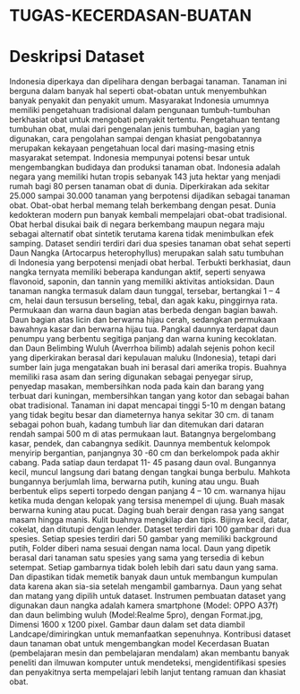 # TUGAS-KECERDASAN-BUATAN

# Deskripsi Dataset
Indonesia diperkaya dan dipelihara dengan berbagai tanaman. Tanaman ini berguna dalam banyak hal seperti obat-obatan untuk menyembuhkan banyak penyakit dan penyakit umum. Masyarakat Indonesia umumnya memiliki pengetahuan tradisional dalam pengunaan tumbuh-tumbuhan berkhasiat obat untuk mengobati penyakit tertentu. Pengetahuan tentang tumbuhan obat, mulai dari pengenalan jenis tumbuhan, bagian yang digunakan, cara pengolahan sampai dengan khasiat pengobatannya merupakan kekayaan pengetahuan local dari masing-masing etnis masyarakat setempat.
Indonesia mempunyai potensi besar untuk mengembangkan budidaya dan produksi tanaman obat. Indonesia adalah negara yang memiliki hutan tropis sebanyak 143 juta hektar yang menjadi rumah bagi 80 persen tanaman obat di dunia. Diperkirakan ada sekitar 25.000 sampai 30.000 tanaman yang berpotensi dijadikan sebagai tanaman obat. Obat-obat herbal memang telah berkembang dengan pesat. Dunia kedokteran modern pun banyak kembali mempelajari obat-obat tradisional. Obat herbal disukai baik di negara berkembang maupun negara maju sebagai alternatif obat sintetik terutama karena tidak menimbulkan efek samping.
Dataset sendiri terdiri dari dua  spesies tanaman obat sehat seperti Daun Nangka (Artocarpus heterophyllus) merupakan  salah satu tumbuhan di Indonesia yang berpotensi menjadi obat herbal. Terbukti berkhasiat, daun nangka ternyata memiliki beberapa kandungan aktif, seperti senyawa flavonoid, saponin, dan tannin yang memiliki aktivitas antioksidan. Daun tanaman nangka termasuk dalam daun tunggal, tersebar, bertangkai 1 – 4 cm, helai daun tersusun berseling, tebal, dan agak kaku, pinggirnya rata. Permukaan dan warna daun bagian atas berbeda dengan bagian bawah. Daun bagian atas licin dan berwarna hijau cerah, sedangkan permukaan bawahnya kasar dan berwarna hijau tua. Pangkal daunnya terdapat daun penumpu yang berbentu segitiga panjang dan warna kuning kecoklatan. dan Daun Belimbing Wuluh (Averrhoa bilimb) adalah sejenis pohon kecil yang diperkirakan berasal dari kepulauan maluku (Indonesia), tetapi dari sumber lain juga mengatakan buah ini berasal dari amerika tropis. Buahnya memiliki rasa asam dan sering digunakan sebagai penyegar sirup, penyedap masakan, membersihkan noda pada kain dan barang yang terbuat dari kuningan, membersihkan tangan yang kotor dan sebagai bahan obat tradisional. Tanaman ini dapat mencapai tinggi 5-10 m dengan batang yang tidak begitu besar dan diameternya hanya sekitar 30 cm. di tanam sebagai pohon buah, kadang tumbuh liar dan ditemukan dari dataran rendah sampai 500 m di atas permukaan laut. Batangnya bergelombang kasar, pendek, dan cabangnya sedikit. Daunnya membentuk kelompok menyirip bergantian, panjangnya 30 -60 cm dan berkelompok pada akhir cabang. Pada satiap daun terdapat 11- 45 pasang daun oval. Bungannya kecil, muncul langsung dari batang dengan tangkai bunga berbulu. Mahkota bungannya berjumlah lima, berwarna putih, kuning atau ungu. Buah berbentuk elips seperti torpedo dengan panjang 4 – 10 cm. warnanya hijau ketika muda dengan kelopak yang tersisa menempel di ujung. Buah masak berwarna kuning atau pucat. Daging buah berair dengan rasa yang sangat masam hingga manis. Kulit buahnya mengkilap dan tipis. Bijinya kecil, datar, cokelat, dan ditutupi dengan lender.
Dataset terdiri dari 100 gambar dari dua spesies. Setiap spesies terdiri dari 50 gambar yang memiliki background putih, Folder diberi nama sesuai dengan nama local. Daun yang dipetik berasal dari tanaman satu spesies yang sama yang tersedia di kebun setempat. Setiap gambarnya tidak boleh lebih dari satu daun yang sama. Dan dipastikan  tidak memetik banyak daun untuk membangun kumpulan data karena akan sia-sia setelah mengambil gambarnya. Daun yang sehat dan matang yang dipilih untuk dataset. Instrumen pembuatan dataset  yang digunakan daun nangka adalah kamera smartphone (Model: OPPO A37f) dan daun belimbing wuluh (Model:Realme 5pro), dengan Format.jpg, Dimensi 1600 x 1200 pixel. Gambar daun dalam set data diambil Landcape/dimiringkan untuk memanfaatkan sepenuhnya.
Kontribusi dataset daun tanaman obat untuk mengembangkan model Kecerdasan Buatan (pembelajaran mesin dan pembelajaran mendalam) akan membantu banyak peneliti dan ilmuwan komputer untuk mendeteksi, mengidentifikasi spesies dan penyakitnya serta mempelajari lebih lanjut tentang ramuan dan khasiat obat. 



